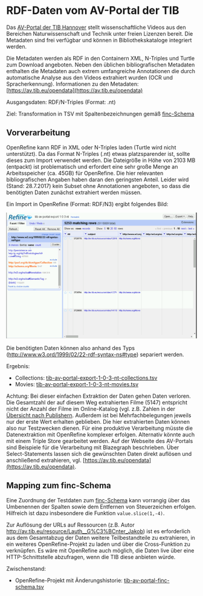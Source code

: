 # RDF-Daten vom AV-Portal der TIB

Das [AV-Portal der TIB Hannover](https://av.tib.eu) stellt wissenschaftliche Videos aus den Bereichen Naturwissenschaft und Technik unter freien Lizenzen bereit. Die Metadaten sind frei verfügbar und können in Bibliothekskataloge integriert werden.

Die Metadaten werden als RDF in den Containern XML, N-Triples und Turtle zum Download angeboten. Neben den üblichen bibliografischen Metadaten enthalten die Metadaten auch extrem umfangreiche Annotationen die durch automatische Analyse aus den Videos extrahiert wurden (OCR und Spracherkennung). Informationen zu den Metadaten: [https://av.tib.eu/opendata](https://av.tib.eu/opendata)

Ausgangsdaten: RDF/N-Triples (Format: .nt)

Ziel: Transformation in TSV mit Spaltenbezeichnungen gemäß [finc-Schema](https://github.com/finc/index/blob/master/schema.xml)

## Vorverarbeitung

OpenRefine kann RDF in XML oder N-Triples laden (Turtle wird nicht unterstützt). Da das Format N-Triples (.nt) etwas platzsparender ist, sollte dieses zum Import verwendet werden. Die Dateigröße in Höhe von 2103 MB (entpackt) ist problematisch und erfordert eine sehr große Menge an Arbeitsspeicher (ca. 45GB) für OpenRefine. Die hier relevanten bibliografischen Angaben haben daran den geringsten Anteil. Leider wird (Stand: 28.7.2017) kein Subset ohne Annotationen angeboten, so dass die benötigten Daten zunächst extrahiert werden müssen.

Ein Import in OpenRefine (Format: RDF/N3) ergibt folgendes Bild:

![Screenshot Daten AV-Portal](images/tib-av-portal-facets.png)

Die benötigten Daten können also anhand des Typs (http://www.w3.ord/1999/02/22-rdf-syntax-ns#type) separiert werden.

Ergebnis:
* Collections: [tib-av-portal-export-1-0-3-nt-collections.tsv](https://felixlohmeier.gitbooks.io/summerschool-openrefine/content/weitere-anwendungsfalle/tib-av-portal-export-1-0-3-nt-collections.tsv)
* Movies: [tib-av-portal-export-1-0-3-nt-movies.tsv](https://felixlohmeier.gitbooks.io/summerschool-openrefine/content/weitere-anwendungsfalle/tib-av-portal-export-1-0-3-nt-movies.tsv)

Achtung: Bei dieser einfachen Extraktion der Daten gehen Daten verloren. Die Gesamtzahl der auf diesem Weg extrahierten Filme (5147) entspricht nicht der Anzahl der Filme im Online-Katalog (vgl. z.B. Zahlen in der [Übersicht nach Publishern](https://av.tib.eu/publishers). Außerdem ist bei Mehrfachbelegungen jeweils nur der erste Wert erhalten geblieben. Die hier extrahierten Daten können also nur Testzwecken dienen. Für eine produktive Verarbeitung müsste die Datenextraktion mit OpenRefine komplexer erfolgen. Alternativ könnte auch mit einem Triple Store gearbeitet werden. Auf der Webseite des AV-Portals sind Beispiele für die Verarbeitung mit Blazegraph beschrieben. Über Select-Statements lassen sich die gewünschten Daten direkt auflösen und anschließend extrahieren, vgl. [https://av.tib.eu/opendata](https://av.tib.eu/opendata).

## Mapping zum finc-Schema

Eine Zuordnung der Testdaten zum [finc-Schema](https://github.com/finc/index/blob/master/schema.xml) kann vorrangig über das Umbenennen der Spalten sowie dem Entfernen von Steuerzeichen erfolgen. Hilfreich ist dazu insbesondere die Funktion ```value.slice(1,-4)```.

Zur Auflösung der URLs auf Ressourcen (z.B. Autor http://av.tib.eu/resource/Lauth__G%C3%BCnter_Jakob) ist es erforderlich aus dem Gesamtabzug der Daten weitere Teilbestandteile zu extrahieren, in ein weiteres OpenRefine-Projekt zu laden und über die Cross-Funktion zu verknüpfen. Es wäre mit OpenRefine auch möglich, die Daten live über eine HTTP-Schnittstelle abzufragen, wenn die TIB diese anbieten würde.

Zwischenstand:
* OpenRefine-Projekt mit Änderungshistorie: [tib-av-portal-finc-schema.tsv](https://felixlohmeier.gitbooks.io/summerschool-openrefine/content/weitere-anwendungsfalle/tib-av-portal-finc-schema.openrefine.tar.gz)
